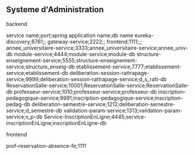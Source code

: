 ## Systeme d'Administration



backend

service name;port;spring application name;db name
eureka-discovery;8761;;
gateway-service;2222;;
frontend;1111;;;
annee_universitaire-service;3333;annee_universitaire-service;annee_univ-db
module-service;4444;module-service;module-db
structure-enseignement-service;5555;structure-enseignement-service;structure_enseig-db
etablissement-service;7777;etablissement-service;etablissement-db
deliberation-session-rattrapage-service;9999;deliberation-session-rattrapage-service;d_s_ratt-db
ReservationSalle-service;10001;ReservationSalle-service;ReservationSalle-db
professeur-service;1010;professeur-service;professeur-db
inscription-pedagogique-service;9991;inscription-pedagogique-service;inscription-pedag-db
deliberation-semestre-service;1212;deliberation-semestre-service;d_semestre-db
validation-param-service;1313;validation-param-service;v_p-db
Service-InscriptionEnLigne;4445;service-inscriptionEnLigne;inscriptionEnLigne-db


frontend


prof-reservation-absence-fe;1111
